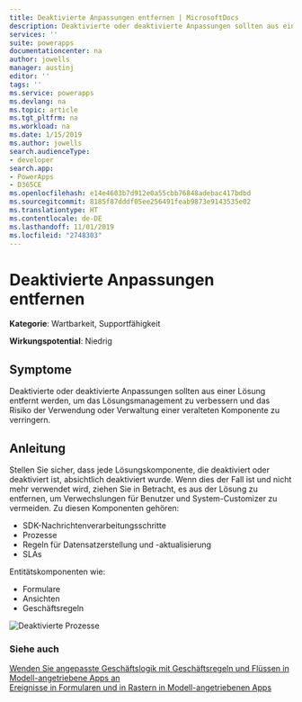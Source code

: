 ```yaml
---
title: Deaktivierte Anpassungen entfernen | MicrosoftDocs
description: Deaktivierte oder deaktivierte Anpassungen sollten aus einer Lösung entfernt werden, um das Lösungsmanagement zu verbessern und das Risiko der Verwendung oder Verwaltung einer veralteten Komponente zu verringern.
services: ''
suite: powerapps
documentationcenter: na
author: jowells
manager: austinj
editor: ''
tags: ''
ms.service: powerapps
ms.devlang: na
ms.topic: article
ms.tgt_pltfrm: na
ms.workload: na
ms.date: 1/15/2019
ms.author: jowells
search.audienceType:
- developer
search.app:
- PowerApps
- D365CE
ms.openlocfilehash: e14e4603b7d912e0a55cbb76848adebac417bdbd
ms.sourcegitcommit: 8185f87dddf05ee256491feab9873e9143535e02
ms.translationtype: HT
ms.contentlocale: de-DE
ms.lasthandoff: 11/01/2019
ms.locfileid: "2748303"
---
```

# <a name="remove-deactivated-or-disabled-customizations"></a>Deaktivierte Anpassungen entfernen

**Kategorie**: Wartbarkeit, Supportfähigkeit

**Wirkungspotential**: Niedrig

<a name='symptoms'></a>

## <a name="symptoms"></a>Symptome

Deaktivierte oder deaktivierte Anpassungen sollten aus einer Lösung entfernt werden, um das Lösungsmanagement zu verbessern und das Risiko der Verwendung oder Verwaltung einer veralteten Komponente zu verringern.

<a name='guidance'></a>

## <a name="guidance"></a>Anleitung

Stellen Sie sicher, dass jede Lösungskomponente, die deaktiviert oder deaktiviert ist, absichtlich deaktiviert wurde.  Wenn dies der Fall ist und nicht mehr verwendet wird, ziehen Sie in Betracht, es aus der Lösung zu entfernen, um Verwechslungen für Benutzer und System-Customizer zu vermeiden. Zu diesen Komponenten gehören:

- SDK-Nachrichtenverarbeitungsschritte
- Prozesse
- Regeln für Datensatzerstellung und -aktualisierung
- SLAs

Entitätskomponenten wie:

- Formulare
- Ansichten
- Geschäftsregeln

![Deaktivierte Prozesse](../media/deactivated-processes.png)

<a name='seealso'></a>

### <a name="see-also"></a>Siehe auch

[Wenden Sie angepasste Geschäftslogik mit Geschäftsregeln und Flüssen in Modell-angetriebene Apps an](/powerapps/maker/model-driven-apps/guide-staff-through-common-tasks-processes)<br />
[Ereignisse in Formularen und in Rastern in Modell-angetriebenen Apps](/powerapps/developer/model-driven-apps/clientapi/events-forms-grids)<br/>
